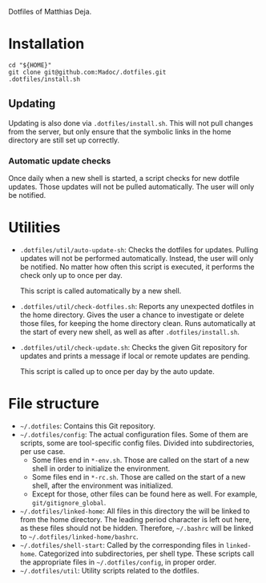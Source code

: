 Dotfiles of Matthias Deja.

# Installation

```
cd "${HOME}"
git clone git@github.com:Madoc/.dotfiles.git
.dotfiles/install.sh
```

## Updating

Updating is also done via `.dotfiles/install.sh`.
This will not pull changes from the server, but only ensure that the symbolic links in the home directory are still set
  up correctly.

### Automatic update checks

Once daily when a new shell is started, a script checks for new dotfile updates.
Those updates will not be pulled automatically.
The user will only be notified.

# Utilities

* `.dotfiles/util/auto-update-sh`:
  Checks the dotfiles for updates.
  Pulling updates will not be performed automatically.
  Instead, the user will only be notified.
  No matter how often this script is executed, it performs the check only up to once per day.
  
  This script is called automatically by a new shell.
* `.dotfiles/util/check-dotfiles.sh`:
  Reports any unexpected dotfiles in the home directory.
  Gives the user a chance to investigate or delete those files, for keeping the home directory clean.
  Runs automatically at the start of every new shell, as well as after `.dotfiles/install.sh`.
* `.dotfiles/util/check-update.sh`:
  Checks the given Git repository for updates and prints a message if local or remote updates are pending.
  
  This script is called up to once per day by the auto update.

# File structure

* `~/.dotfiles`:
  Contains this Git repository.
* `~/.dotfiles/config`: 
  The actual configuration files.
  Some of them are scripts, some are tool-specific config files.
  Divided into subdirectories, per use case.
  * Some files end in `*-env.sh`.
    Those are called on the start of a new shell in order to initialize the environment.
  * Some files end in `*-rc.sh`.
    Those are called on the start of a new shell, after the environment was initialized.
  * Except for those, other files can be found here as well.
    For example, `git/gitignore_global`.
* `~/.dotfiles/linked-home`: 
  All files in this directory the will be linked to from the home directory.
  The leading period character is left out here, as these files should not be hidden.
  Therefore, `~/.bashrc` will be linked to `~/.dotfiles/linked-home/bashrc`.
* `~/.dotfiles/shell-start`:
  Called by the corresponding files in `linked-home`.
  Categorized into subdirectories, per shell type.
  These scripts call the appropriate files in `~/.dotfiles/config`, in proper order.
* `~/.dotfiles/util`:
  Utility scripts related to the dotfiles.
